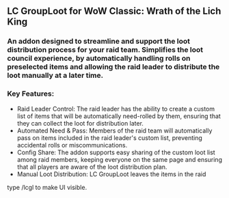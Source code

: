 ## LC GroupLoot for WoW Classic: Wrath of the Lich King
 

### An addon designed to streamline and support the loot distribution process for your raid team. Simplifies the loot council experience, by automatically handling rolls on preselected items and allowing the raid leader to distribute the loot manually at a later time.
 

### Key Features:
 - Raid Leader Control: The raid leader has the ability to create a custom list of items that will be automatically need-rolled by them, ensuring that they can collect the loot for distribution later.
 - Automated Need & Pass: Members of the raid team will automatically pass on items included in the raid leader's custom list, preventing accidental rolls or miscommunications.
 - Config Share: The addon supports easy sharing of the custom loot list among raid members, keeping everyone on the same page and ensuring that all players are aware of the loot distribution plan.
 - Manual Loot Distribution: LC GroupLoot leaves the items in the raid
 

type /lcgl to make UI visible. 

